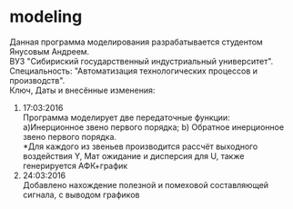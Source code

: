 # modeling
Данная программа моделирования разрабатывается студентом Янусовым Андреем. <br>
ВУЗ "Сибириский государственный индустриальный университет". Специальность: "Автоматизация технологических процессов и производств". <br>
Ключ, Даты и внесённые изменения:<br>
1. 17:03:2016 <br>
Программа моделирует две передаточные функции: <br>
a)Инерционное звено первого порядка; b) Обратное инерционное звено первого порядка.<br>
*Для каждого из звеньев производится рассчёт выходного воздействия Y, Мат ожидание и дисперсия для U, также генерируется АФК+график <br>
2. 24:03:2016 <br>
Добавлено нахождение полезной и помеховой составляющей сигнала, с выводом графиков
